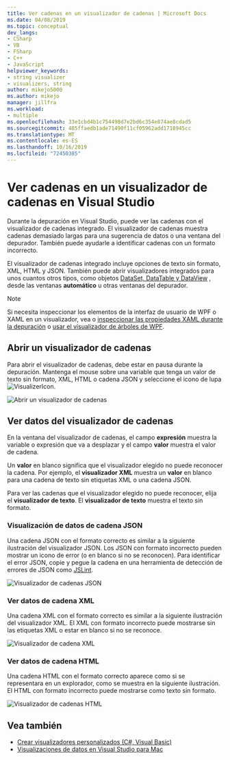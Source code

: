 ```yaml
---
title: Ver cadenas en un visualizador de cadenas | Microsoft Docs
ms.date: 04/08/2019
ms.topic: conceptual
dev_langs:
- CSharp
- VB
- FSharp
- C++
- JavaScript
helpviewer_keywords:
- string visualizer
- visualizers, string
author: mikejo5000
ms.author: mikejo
manager: jillfra
ms.workload:
- multiple
ms.openlocfilehash: 33e1cbd4b1c754498d7e2bd6c354e874ae8cdad5
ms.sourcegitcommit: 485ffaedb1ade71490f11cf05962add1718945cc
ms.translationtype: MT
ms.contentlocale: es-ES
ms.lasthandoff: 10/16/2019
ms.locfileid: "72450385"
---
```

# <a name="view-strings-in-a-string-visualizer-in-visual-studio"></a>Ver cadenas en un visualizador de cadenas en Visual Studio

Durante la depuración en Visual Studio, puede ver las cadenas con el visualizador de cadenas integrado. El visualizador de cadenas muestra cadenas demasiado largas para una sugerencia de datos o una ventana del depurador. También puede ayudarle a identificar cadenas con un formato incorrecto.

El visualizador de cadenas integrado incluye opciones de texto sin formato, XML, HTML y JSON. También puede abrir visualizadores integrados para unos cuantos otros tipos, como objetos [DataSet, DataTable y DataView](../debugger/dataset-visualizer-dialog-box.md) , desde las ventanas **automático** u otras ventanas del depurador.

> [!NOTE]
> Si necesita inspeccionar los elementos de la interfaz de usuario de WPF o XAML en un visualizador, vea o [inspeccionar las propiedades XAML durante la depuración](../xaml-tools/inspect-xaml-properties-while-debugging.md) o [usar el visualizador de árboles de WPF](../debugger/how-to-use-the-wpf-tree-visualizer.md).

## <a name="open-a-string-visualizer"></a>Abrir un visualizador de cadenas

Para abrir el visualizador de cadenas, debe estar en pausa durante la depuración. Mantenga el mouse sobre una variable que tenga un valor de texto sin formato, XML, HTML o cadena JSON y seleccione el icono de lupa ![VisualizerIcon](../debugger/media/dbg-tips-visualizer-icon.png "Icono del visualizador").

![Abrir un visualizador de cadenas](../debugger/media/dbg-tips-string-visualizers.png "Abrir visualizador de cadenas")

## <a name="view-string-visualizer-data"></a>Ver datos del visualizador de cadenas

En la ventana del visualizador de cadenas, el campo **expresión** muestra la variable o expresión que va a desplazar y el campo **valor** muestra el valor de cadena.

Un **valor** en blanco significa que el visualizador elegido no puede reconocer la cadena. Por ejemplo, el **visualizador XML** muestra un **valor** en blanco para una cadena de texto sin etiquetas XML o una cadena JSON.

Para ver las cadenas que el visualizador elegido no puede reconocer, elija el **visualizador de texto**. El **visualizador de texto** muestra el texto sin formato.

### <a name="view-json-string-data"></a>Visualización de datos de cadena JSON

Una cadena JSON con el formato correcto es similar a la siguiente ilustración del visualizador JSON. Los JSON con formato incorrecto pueden mostrar un icono de error (o en blanco si no se reconocen). Para identificar el error JSON, copie y pegue la cadena en una herramienta de detección de errores de JSON como [JSLint](https://www.jslint.com/).

![Visualizador de cadenas JSON](../debugger/media/dbg-tips-string-visualizer-json.png "Visualizador de cadenas JSON")

### <a name="view-xml-string-data"></a>Ver datos de cadena XML

Una cadena XML con el formato correcto es similar a la siguiente ilustración del visualizador XML. El XML con formato incorrecto puede mostrarse sin las etiquetas XML o estar en blanco si no se reconoce.

![Visualizador de cadena XML](../debugger/media/dbg-string-visualizers-xml.png "Visualizador de cadena XML")

### <a name="view-html-string-data"></a>Ver datos de cadena HTML

Una cadena HTML con el formato correcto aparece como si se representara en un explorador, como se muestra en la siguiente ilustración. El HTML con formato incorrecto puede mostrarse como texto sin formato.

![Visualizador de cadenas HTML](../debugger/media/dbg-string-visualizers-html.png "Visualizador de cadenas HTML")

## <a name="see-also"></a>Vea también

- [Crear visualizadores personalizados (C#, Visual Basic)](../debugger/create-custom-visualizers-of-data.md)
- [Visualizaciones de datos en Visual Studio para Mac](/visualstudio/mac/data-visualizations)